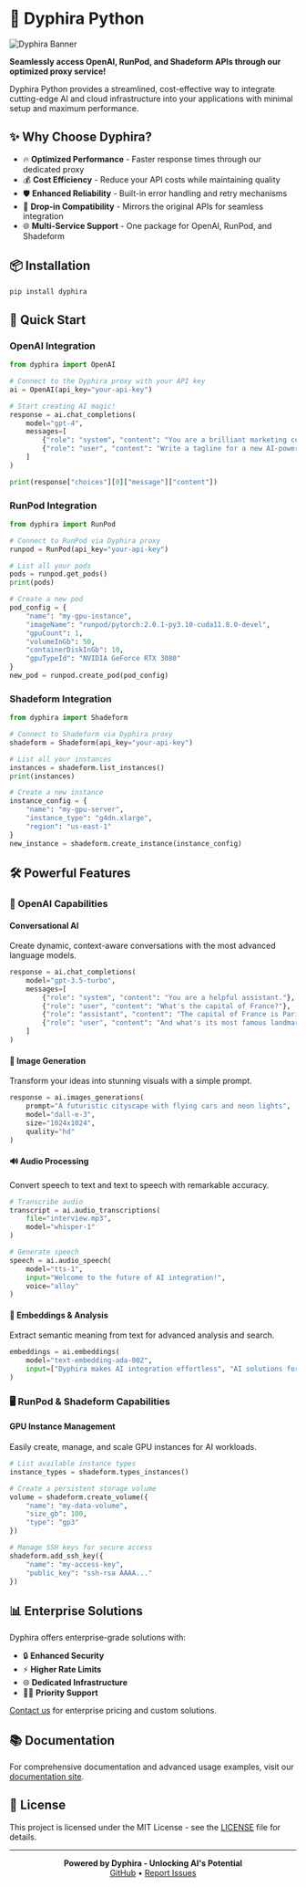 # 🚀 Dyphira Python

![Dyphira Banner](https://via.placeholder.com/800x200?text=Dyphira+Python)

**Seamlessly access OpenAI, RunPod, and Shadeform APIs through our optimized proxy service!**

Dyphira Python provides a streamlined, cost-effective way to integrate cutting-edge AI and cloud infrastructure into your applications with minimal setup and maximum performance.

## ✨ Why Choose Dyphira?

- 🔥 **Optimized Performance** - Faster response times through our dedicated proxy
- 💰 **Cost Efficiency** - Reduce your API costs while maintaining quality
- 🛡️ **Enhanced Reliability** - Built-in error handling and retry mechanisms
- 🔌 **Drop-in Compatibility** - Mirrors the original APIs for seamless integration
- 🌐 **Multi-Service Support** - One package for OpenAI, RunPod, and Shadeform

## 📦 Installation

```bash
pip install dyphira
```

## 🚀 Quick Start

### OpenAI Integration

```python
from dyphira import OpenAI

# Connect to the Dyphira proxy with your API key
ai = OpenAI(api_key="your-api-key")

# Start creating AI magic!
response = ai.chat_completions(
    model="gpt-4",
    messages=[
        {"role": "system", "content": "You are a brilliant marketing copywriter."},
        {"role": "user", "content": "Write a tagline for a new AI-powered coffee maker."}
    ]
)

print(response["choices"][0]["message"]["content"])
```

### RunPod Integration

```python
from dyphira import RunPod

# Connect to RunPod via Dyphira proxy
runpod = RunPod(api_key="your-api-key")

# List all your pods
pods = runpod.get_pods()
print(pods)

# Create a new pod
pod_config = {
    "name": "my-gpu-instance",
    "imageName": "runpod/pytorch:2.0.1-py3.10-cuda11.8.0-devel",
    "gpuCount": 1,
    "volumeInGb": 50,
    "containerDiskInGb": 10,
    "gpuTypeId": "NVIDIA GeForce RTX 3080"
}
new_pod = runpod.create_pod(pod_config)
```

### Shadeform Integration

```python
from dyphira import Shadeform

# Connect to Shadeform via Dyphira proxy
shadeform = Shadeform(api_key="your-api-key")

# List all your instances
instances = shadeform.list_instances()
print(instances)

# Create a new instance
instance_config = {
    "name": "my-gpu-server",
    "instance_type": "g4dn.xlarge",
    "region": "us-east-1"
}
new_instance = shadeform.create_instance(instance_config)
```

## 🛠️ Powerful Features

### 💬 OpenAI Capabilities

#### Conversational AI
Create dynamic, context-aware conversations with the most advanced language models.

```python
response = ai.chat_completions(
    model="gpt-3.5-turbo",
    messages=[
        {"role": "system", "content": "You are a helpful assistant."},
        {"role": "user", "content": "What's the capital of France?"},
        {"role": "assistant", "content": "The capital of France is Paris."},
        {"role": "user", "content": "And what's its most famous landmark?"}
    ]
)
```

#### 🎨 Image Generation
Transform your ideas into stunning visuals with a simple prompt.

```python
response = ai.images_generations(
    prompt="A futuristic cityscape with flying cars and neon lights",
    model="dall-e-3",
    size="1024x1024",
    quality="hd"
)
```

#### 🔊 Audio Processing
Convert speech to text and text to speech with remarkable accuracy.

```python
# Transcribe audio
transcript = ai.audio_transcriptions(
    file="interview.mp3",
    model="whisper-1"
)

# Generate speech
speech = ai.audio_speech(
    model="tts-1",
    input="Welcome to the future of AI integration!",
    voice="alloy"
)
```

#### 🧠 Embeddings & Analysis
Extract semantic meaning from text for advanced analysis and search.

```python
embeddings = ai.embeddings(
    model="text-embedding-ada-002",
    input=["Dyphira makes AI integration effortless", "AI solutions for modern applications"]
)
```

### 🖥️ RunPod & Shadeform Capabilities

#### GPU Instance Management
Easily create, manage, and scale GPU instances for AI workloads.

```python
# List available instance types
instance_types = shadeform.types_instances()

# Create a persistent storage volume
volume = shadeform.create_volume({
    "name": "my-data-volume",
    "size_gb": 100,
    "type": "gp3"
})

# Manage SSH keys for secure access
shadeform.add_ssh_key({
    "name": "my-access-key",
    "public_key": "ssh-rsa AAAA..."
})
```

## 📊 Enterprise Solutions

Dyphira offers enterprise-grade solutions with:

- 🔒 **Enhanced Security**
- ⚡ **Higher Rate Limits**
- 🌐 **Dedicated Infrastructure**
- 👨‍💼 **Priority Support**

[Contact us](mailto:loc_yan@outlook.com) for enterprise pricing and custom solutions.

## 📚 Documentation

For comprehensive documentation and advanced usage examples, visit our [documentation site](https://github.com/DivinerX/dyphira-python).

## 📄 License

This project is licensed under the MIT License - see the [LICENSE](LICENSE) file for details.

---

<p align="center">
  <b>Powered by Dyphira - Unlocking AI's Potential</b><br>
  <a href="https://github.com/DivinerX/dyphira-python">GitHub</a> •
  <a href="https://github.com/DivinerX/dyphira-python/issues">Report Issues</a>
</p>
